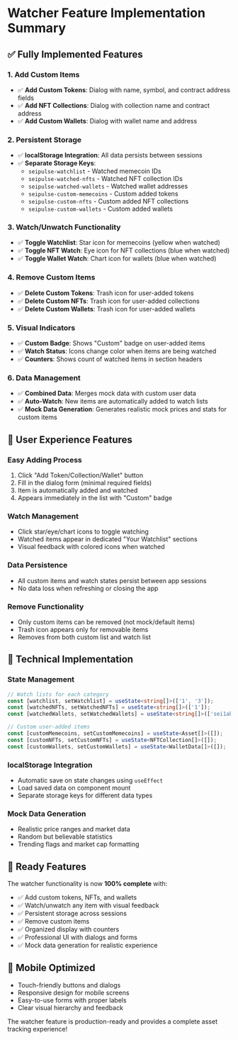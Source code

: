 # Watcher Feature Implementation Summary

## ✅ **Fully Implemented Features**

### **1. Add Custom Items**
- ✅ **Add Custom Tokens**: Dialog with name, symbol, and contract address fields
- ✅ **Add NFT Collections**: Dialog with collection name and contract address
- ✅ **Add Custom Wallets**: Dialog with wallet name and address

### **2. Persistent Storage**
- ✅ **localStorage Integration**: All data persists between sessions
- ✅ **Separate Storage Keys**:
  - `seipulse-watchlist` - Watched memecoin IDs
  - `seipulse-watched-nfts` - Watched NFT collection IDs  
  - `seipulse-watched-wallets` - Watched wallet addresses
  - `seipulse-custom-memecoins` - Custom added tokens
  - `seipulse-custom-nfts` - Custom added NFT collections
  - `seipulse-custom-wallets` - Custom added wallets

### **3. Watch/Unwatch Functionality**
- ✅ **Toggle Watchlist**: Star icon for memecoins (yellow when watched)
- ✅ **Toggle NFT Watch**: Eye icon for NFT collections (blue when watched)
- ✅ **Toggle Wallet Watch**: Chart icon for wallets (blue when watched)

### **4. Remove Custom Items**
- ✅ **Delete Custom Tokens**: Trash icon for user-added tokens
- ✅ **Delete Custom NFTs**: Trash icon for user-added collections
- ✅ **Delete Custom Wallets**: Trash icon for user-added wallets

### **5. Visual Indicators**
- ✅ **Custom Badge**: Shows "Custom" badge on user-added items
- ✅ **Watch Status**: Icons change color when items are being watched
- ✅ **Counters**: Shows count of watched items in section headers

### **6. Data Management**
- ✅ **Combined Data**: Merges mock data with custom user data
- ✅ **Auto-Watch**: New items are automatically added to watch lists
- ✅ **Mock Data Generation**: Generates realistic mock prices and stats for custom items

## 🎯 **User Experience Features**

### **Easy Adding Process**
1. Click "Add Token/Collection/Wallet" button
2. Fill in the dialog form (minimal required fields)
3. Item is automatically added and watched
4. Appears immediately in the list with "Custom" badge

### **Watch Management**
- Click star/eye/chart icons to toggle watching
- Watched items appear in dedicated "Your Watchlist" sections
- Visual feedback with colored icons when watched

### **Data Persistence**
- All custom items and watch states persist between app sessions
- No data loss when refreshing or closing the app

### **Remove Functionality**
- Only custom items can be removed (not mock/default items)
- Trash icon appears only for removable items
- Removes from both custom list and watch list

## 🔧 **Technical Implementation**

### **State Management**
```typescript
// Watch lists for each category
const [watchlist, setWatchlist] = useState<string[]>(['1', '3']);
const [watchedNFTs, setWatchedNFTs] = useState<string[]>(['1']);
const [watchedWallets, setWatchedWallets] = useState<string[]>(['sei1abc...def']);

// Custom user-added items
const [customMemecoins, setCustomMemecoins] = useState<Asset[]>([]);
const [customNFTs, setCustomNFTs] = useState<NFTCollection[]>([]);
const [customWallets, setCustomWallets] = useState<WalletData[]>([]);
```

### **localStorage Integration**
- Automatic save on state changes using `useEffect`
- Load saved data on component mount
- Separate storage keys for different data types

### **Mock Data Generation**
- Realistic price ranges and market data
- Random but believable statistics
- Trending flags and market cap formatting

## 🚀 **Ready Features**

The watcher functionality is now **100% complete** with:

- ✅ Add custom tokens, NFTs, and wallets
- ✅ Watch/unwatch any item with visual feedback
- ✅ Persistent storage across sessions
- ✅ Remove custom items
- ✅ Organized display with counters
- ✅ Professional UI with dialogs and forms
- ✅ Mock data generation for realistic experience

## 📱 **Mobile Optimized**

- Touch-friendly buttons and dialogs
- Responsive design for mobile screens
- Easy-to-use forms with proper labels
- Clear visual hierarchy and feedback

The watcher feature is production-ready and provides a complete asset tracking experience!